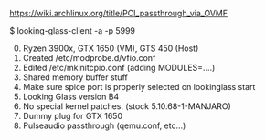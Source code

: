 https://wiki.archlinux.org/title/PCI_passthrough_via_OVMF

$ looking-glass-client  -a -p 5999

0. Ryzen 3900x, GTX 1650 (VM), GTS 450 (Host)
1. Created /etc/modprobe.d/vfio.conf
2. Edited /etc/mkinitcpio.conf (adding MODULES=....)
3. Shared memory buffer stuff
4. Make sure spice port is properly selected on lookinglass start
5. Looking Glass version B4
6. No special kernel patches. (stock 5.10.68-1-MANJARO)
7. Dummy plug for GTX 1650
8. Pulseaudio passthrough (qemu.conf, etc...)

